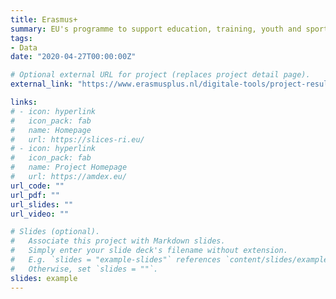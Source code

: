 ```yaml
---
title: Erasmus+
summary: EU's programme to support education, training, youth and sport in Europe
tags:
- Data
date: "2020-04-27T00:00:00Z"

# Optional external URL for project (replaces project detail page).
external_link: "https://www.erasmusplus.nl/digitale-tools/project-results-platform"

links:
# - icon: hyperlink
#   icon_pack: fab
#   name: Homepage
#   url: https://slices-ri.eu/
# - icon: hyperlink
#   icon_pack: fab
#   name: Project Homepage
#   url: https://amdex.eu/
url_code: ""
url_pdf: ""
url_slides: ""
url_video: ""

# Slides (optional).
#   Associate this project with Markdown slides.
#   Simply enter your slide deck's filename without extension.
#   E.g. `slides = "example-slides"` references `content/slides/example-slides.md`.
#   Otherwise, set `slides = ""`.
slides: example
---
```



